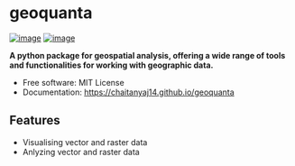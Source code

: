 # geoquanta


[![image](https://img.shields.io/pypi/v/geoquanta.svg)](https://pypi.python.org/pypi/geoquanta)
[![image](https://img.shields.io/conda/vn/conda-forge/geoquanta.svg)](https://anaconda.org/conda-forge/geoquanta)


**A python package for geospatial analysis, offering a wide range of tools and functionalities for working with geographic data.**


-   Free software: MIT License
-   Documentation: https://chaitanyaj14.github.io/geoquanta
    

## Features

-   Visualising vector and raster data
-   Anlyzing vector and raster data
